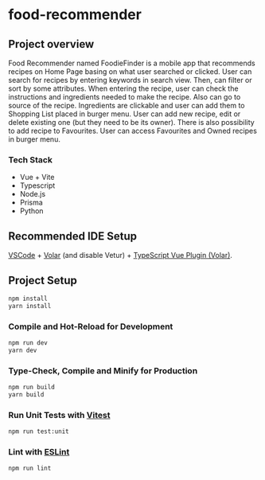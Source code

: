 # food-recommender

## Project overview

Food Recommender named FoodieFinder is a mobile app that recommends recipes on Home Page basing on what user searched or clicked. User can search for recipes by entering keywords in search view. Then, can filter or sort by some attributes. When entering the recipe, user can check the instructions and ingredients needed to make the recipe. Also can go to source of the recipe. Ingredients are clickable and user can add them to Shopping List placed in burger menu. User can add new recipe, edit or delete existing one (but they need to be its owner). There is also possibility to add recipe to Favourites. User can access Favourites and Owned recipes in burger menu.

### Tech Stack
- Vue + Vite
- Typescript
- Node.js
- Prisma
- Python

## Recommended IDE Setup

[VSCode](https://code.visualstudio.com/) + [Volar](https://marketplace.visualstudio.com/items?itemName=Vue.volar) (and disable Vetur) + [TypeScript Vue Plugin (Volar)](https://marketplace.visualstudio.com/items?itemName=Vue.vscode-typescript-vue-plugin).

## Project Setup

```sh
npm install
yarn install
```

### Compile and Hot-Reload for Development

```sh
npm run dev
yarn dev
```

### Type-Check, Compile and Minify for Production

```sh
npm run build
yarn build
```

### Run Unit Tests with [Vitest](https://vitest.dev/)

```sh
npm run test:unit
```

### Lint with [ESLint](https://eslint.org/)

```sh
npm run lint
```

